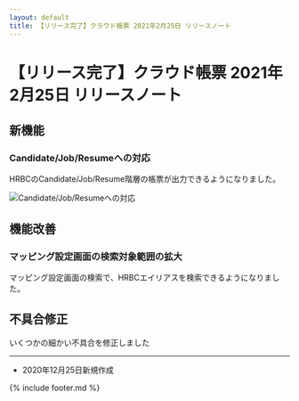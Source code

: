 ```yaml
---
layout: default
title: 【リリース完了】クラウド帳票 2021年2月25日 リリースノート
---
```


# 【リリース完了】クラウド帳票 2021年2月25日 リリースノート

## 新機能

### Candidate/Job/Resumeへの対応

HRBCのCandidate/Job/Resume階層の帳票が出力できるようになりました。

![Candidate/Job/Resumeへの対応](images/20201225/release20201225_1_1.png)

## 機能改善

### マッピング設定画面の検索対象範囲の拡大

マッピング設定画面の検索で、HRBCエイリアスを検索できるようになりました。

## 不具合修正

いくつかの細かい不具合を修正しました

-----
* 2020年12月25日新規作成

{% include footer.md %}